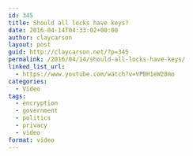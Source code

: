 ```yaml
---
id: 345
title: Should all locks have keys?
date: 2016-04-14T04:33:02+00:00
author: claycarson
layout: post
guid: http://claycarson.net/?p=345
permalink: /2016/04/14/should-all-locks-have-keys/
linked_list_url:
  - https://www.youtube.com/watch?v=VPBH1eW28mo
categories:
  - Video
tags:
  - encryption
  - government
  - politics
  - privacy
  - video
format: video
---
```

